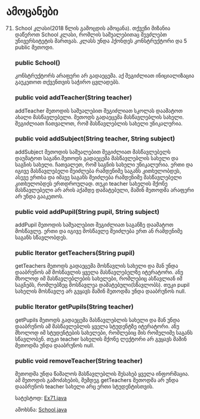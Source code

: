 # ამოცანები


71. School კლასი(2018 წლის გამოცდის ამოცანა). თქვენი მიზანია დაწეროთ School კლასი, რომლის საშუალებითაც შევძლებთ უნივერსიტეტის მართვას. 
კლასს უნდა ჰქონდეს კონსტრუქტორი და 5 public მეთოდი.

    ### public School()
    კონსტრუქტორს არაფერი არ გადაეცემა. აქ შეგიძლიათ ინიციალიზაცია გაუკეთოთ თქვენთვის საჭირო ცვლადებს.
    
    ### public void addTeacher(String teacher) 
    addTeacher მეთოდის საშუალებით შეგიძლიათ სკოლას დაამატოთ ახალი მასწავლებელი. მეთოდს გადაეცემა მასწავლებლის სახელი.
    შეგიძლიათ ჩათვალოთ, რომ მასწავლებლის სახელი უნიკალურია. 
    
    ### public void addSubject(String teacher, String subject)
    addSubject მეთოდის საშუალებით შეგიძლიათ მასწავლებელს დაუმატოთ საგანი.მეთოდს გადაეცემა მასწავლებლის სახელი და საგნის სახელი.
    ჩათვალეთ, რომ საგნის სახელი უნიკალურია. ერთი და იგივე მასწავლებელი შეიძლება რამდენიმე საგანს კითხულობდეს,
    ასევე ერთსა და იმავე საგანს შეიძლება რამდენიმე მასწავლებელი კითხულობდეს ერთდროულად. 
    თუკი teacher სახელის მქონე მასწავლებელი არ არის აქამდე დამატებული, მაშინ მეთოდმა არაფერი არ უნდა გააკეთოს.
    
    ### public void addPupil(String pupil, String subject)
    addPupil მეთოდის საშუალებით შეგიძლიათ საგანზე დაამატოთ მოსწავლე. ერთი და იგივე მოსწავლე შეიძლება ერთ ან რამდენიმე საგანს სწავლობდეს.
    
    ### public Iterator<String> getTeachers(String pupil) 
    getTeachers მეთოდს გადაეცემა მოსწავლის სახელი და მან უნდა დააბრუნოს ამ მოსწავლის ყველა მასწავლებელზე იტერატორი. 
    ანუ მხოლოდ იმ მასწავლებლების სახელები, რომლებიც ასწავლიან იმ საგნებს, რომლებზეც მოსწავლეა დამატებული(სწავლობს).
    თუკი pupil სახელის მოსწავლე არ გვყავს მაშინ მეთოდმა უნდა დააბრუნოს null.
    
    ### public Iterator<String> getPupils(String teacher)
    getPupils მეთოდს გადაეცემა მასწავლებლის სახელი და მან უნდა დააბრუნოს ამ მასწავლებლის ყველა სტუდენტზე იტერატორი.
    ანუ მხოლოდ იმ სტუდენტების სახელები, რომლებიც მის რომელიმე საგანს სწავლობენ. თუკი teacher სახელის მქონე
    ლექტორი არ გვყავს მაშინ მეთოდმა უნდა დააბრუნოს null.
    
    ### public void removeTeacher(String teacher)
    მეთოდმა უნდა წაშალოს მასწავლებლის შესახებ ყველა ინფორმაცია. ამ მეთოდის გამოძახების, შემდეგ getTeachers მეთოდმა 
    არ უნდა დააბრუნოს teacher სახელი არც ერთი სტუდენტისთვის.



    სატესტოდ: [Ex71.java](Ex71.java)
    
    ამოხსნა: [School.java](School.java)

